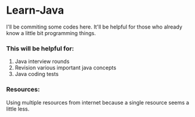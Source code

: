 # Learn-Java

I'll be commiting some codes here. It'll be helpful for those who already know a little bit programming things.

### This will be helpful for:

1. Java interview rounds
2. Revision various important java concepts
3. Java coding tests

### Resources:

Using multiple resources from internet because a single resource seems a little less.
